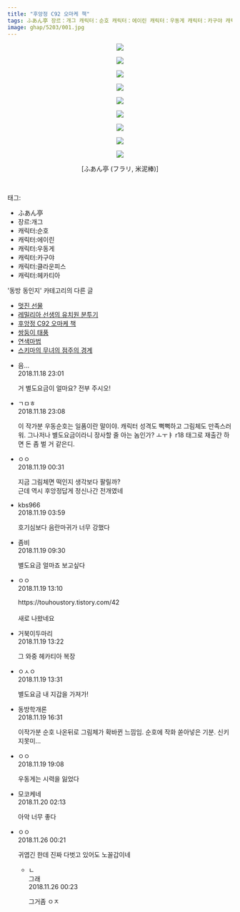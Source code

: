 ```yaml
---
title: "후앙정 C92 오마케 책"
tags: ふあん亭 장르：개그 캐릭터：순호 캐릭터：에이린 캐릭터：우동게 캐릭터：카구야 캐릭터：클라운피스 캐릭터：헤카티아 フラリ 米泥棒 동방_동인지
image: ghap/5203/001.jpg
---
```

<div class="article">
<p style="text-align: center; clear: none; float: none;"><img src="{{ site.nasurl }}/ghap/5203/001.jpg"/></p>
<p style="text-align: center; clear: none; float: none;"><img src="{{ site.nasurl }}/ghap/5203/002.jpg"/></p>
<p style="text-align: center; clear: none; float: none;"><img src="{{ site.nasurl }}/ghap/5203/003.jpg"/></p>
<p style="text-align: center; clear: none; float: none;"><img src="{{ site.nasurl }}/ghap/5203/004.jpg"/></p>
<p style="text-align: center; clear: none; float: none;"><img src="{{ site.nasurl }}/ghap/5203/005.jpg"/></p>
<p style="text-align: center; clear: none; float: none;"><img src="{{ site.nasurl }}/ghap/5203/006.jpg"/></p>
<p style="text-align: center; clear: none; float: none;"><img src="{{ site.nasurl }}/ghap/5203/007.jpg"/></p>
<p style="text-align: center; clear: none; float: none;"><img src="{{ site.nasurl }}/ghap/5203/008.jpg"/></p>
<p style="text-align: center; clear: none; float: none;"><img src="{{ site.nasurl }}/ghap/5203/009.jpg"/></p>
<p style="text-align: center; clear: none; float: none;"> [ふあん亭 (フラリ, 米泥棒)] </p>
<p><br/></p>
</div><div class="tagTrail">
<p>태그: </p>
<ul>
<li>ふあん亭</li>
<li>장르:개그</li>
<li>캐릭터:순호</li>
<li>캐릭터:에이린</li>
<li>캐릭터:우동게</li>
<li>캐릭터:카구야</li>
<li>캐릭터:클라운피스</li>
<li>캐릭터:헤카티아</li>
</ul>
</div><div class="another">
<p>'동방 동인지' 카테고리의 다른 글</p>
<ul>
<li><a href="/2018-11-20-ghap_5221">멋진 선물</a></li>
<li><a href="/2018-11-19-ghap_5210">레밀리아 선생의 유치원 분투기</a></li>
<li><a href="/2018-11-18-ghap_5203">후앙정 C92 오마케 책</a></li>
<li><a href="/2018-11-18-ghap_5202">쌍둥이 태풍</a></li>
<li><a href="/2018-11-18-ghap_5200">연색마법</a></li>
<li><a href="/2018-11-18-ghap_5199">스키마의 무녀의 점주의 경계</a></li>
</ul>
</div><div class="cb_module cb_fluid">
<div class="cb_wrt cb_profile">
<div class="comment">
<ul>
<li class="cb_thumb_off" id="comment15375004">
<div class="cb_comment_area">
<div class="cb_info_area">
<div class="cb_section">
<span class="cb_nick_name">음...</span>
</div>
<div class="cb_section">
<span class="cb_date">2018.11.18 23:01 </span>
</div>
</div>
<div class="cb_dsc_comment">
<p class="cb_dsc">
											거 별도요금이 얼마요? 전부 주시오!
										</p>
</div>
</div></li>
<li class="cb_thumb_off" id="comment15375006">
<div class="cb_comment_area">
<div class="cb_info_area">
<div class="cb_section">
<span class="cb_nick_name">ㄱㅁㅎ</span>
</div>
<div class="cb_section">
<span class="cb_date">2018.11.18 23:08 </span>
</div>
</div>
<div class="cb_dsc_comment">
<p class="cb_dsc">
											이 작가분 우동순호는 일품이란 말이야. 캐릭터 성격도 뻑뻑하고 그림체도 만족스러워. 그나저나 별도요금이라니 장사할 줄 아는 놈인가? ㅗㅜㅑ r18 태그로 재출간 하면 돈 좀 벌 거 같은디.
										</p>
</div>
</div></li>
<li class="cb_thumb_off" id="comment15375050">
<div class="cb_comment_area">
<div class="cb_info_area">
<div class="cb_section">
<span class="cb_nick_name">ㅇㅇ</span>
</div>
<div class="cb_section">
<span class="cb_date">2018.11.19 00:31 </span>
</div>
</div>
<div class="cb_dsc_comment">
<p class="cb_dsc">
											지금 그림체면 떡인지 생각보다 팔릴까?<br/>
근데 역시 후앙정답게 정신나간 전개였네
										</p>
</div>
</div></li>
<li class="cb_thumb_off" id="comment15375097">
<div class="cb_comment_area">
<div class="cb_info_area">
<div class="cb_section">
<span class="cb_nick_name">kbs966</span>
</div>
<div class="cb_section">
<span class="cb_date">2018.11.19 03:59 </span>
</div>
</div>
<div class="cb_dsc_comment">
<p class="cb_dsc">
											호기심보다 음란마귀가 너무 강했다
										</p>
</div>
</div></li>
<li class="cb_thumb_off" id="comment15375170">
<div class="cb_comment_area">
<div class="cb_info_area">
<div class="cb_section">
<span class="cb_nick_name">좀비</span>
</div>
<div class="cb_section">
<span class="cb_date">2018.11.19 09:30 </span>
</div>
</div>
<div class="cb_dsc_comment">
<p class="cb_dsc">
											별도요금 얼마죠 보고싶다
										</p>
</div>
</div></li>
<li class="cb_thumb_off" id="comment15375251">
<div class="cb_comment_area">
<div class="cb_info_area">
<div class="cb_section">
<span class="cb_nick_name">ㅇㅇ</span>
</div>
<div class="cb_section">
<span class="cb_date">2018.11.19 13:10 </span>
</div>
</div>
<div class="cb_dsc_comment">
<p class="cb_dsc">
											https://touhoustory.tistory.com/42<br/>
<br/>
새로 나왔네요
										</p>
</div>
</div></li>
<li class="cb_thumb_off" id="comment15375257">
<div class="cb_comment_area">
<div class="cb_info_area">
<div class="cb_section">
<span class="cb_nick_name">거북이두마리</span>
</div>
<div class="cb_section">
<span class="cb_date">2018.11.19 13:22 </span>
</div>
</div>
<div class="cb_dsc_comment">
<p class="cb_dsc">
											그 와중 헤카티아 복장
										</p>
</div>
</div></li>
<li class="cb_thumb_off" id="comment15375261">
<div class="cb_comment_area">
<div class="cb_info_area">
<div class="cb_section">
<span class="cb_nick_name">ㅇㅅㅇ</span>
</div>
<div class="cb_section">
<span class="cb_date">2018.11.19 13:31 </span>
</div>
</div>
<div class="cb_dsc_comment">
<p class="cb_dsc">
											별도요금 내 지갑을 가져가!
										</p>
</div>
</div></li>
<li class="cb_thumb_off" id="comment15375311">
<div class="cb_comment_area">
<div class="cb_info_area">
<div class="cb_section">
<span class="cb_nick_name">동방학개론</span>
</div>
<div class="cb_section">
<span class="cb_date">2018.11.19 16:31 </span>
</div>
</div>
<div class="cb_dsc_comment">
<p class="cb_dsc">
											이작가분 순호 나온뒤로 그림체가 확바뀐 느낌임. 순호에 작화 쏟아넣은 기분. 신키 지못미...
										</p>
</div>
</div></li>
<li class="cb_thumb_off" id="comment15375364">
<div class="cb_comment_area">
<div class="cb_info_area">
<div class="cb_section">
<span class="cb_nick_name">ㅇㅇ</span>
</div>
<div class="cb_section">
<span class="cb_date">2018.11.19 19:08 </span>
</div>
</div>
<div class="cb_dsc_comment">
<p class="cb_dsc">
											우동게는 시력을 잃었다
										</p>
</div>
</div></li>
<li class="cb_thumb_off" id="comment15375512">
<div class="cb_comment_area">
<div class="cb_info_area">
<div class="cb_section">
<span class="cb_nick_name">모코케네</span>
</div>
<div class="cb_section">
<span class="cb_date">2018.11.20 02:13 </span>
</div>
</div>
<div class="cb_dsc_comment">
<p class="cb_dsc">
											아악 너무 좋다
										</p>
</div>
</div></li>
<li class="cb_thumb_off" id="comment15378487">
<div class="cb_comment_area">
<div class="cb_info_area">
<div class="cb_section">
<span class="cb_nick_name">ㅇㅇ</span>
</div>
<div class="cb_section">
<span class="cb_date">2018.11.26 00:21 </span>
</div>
</div>
<div class="cb_dsc_comment">
<p class="cb_dsc">
											귀엽긴 한데 진짜 다벗고 있어도 노꼴갑이네 
										</p>
</div>
<ul>
<li class="cb_thumb_off" id="comment15378488">
<span class="cb_bu_subnode">ㄴ</span>
<div class="cb_comment_area">
<div class="cb_info_area">
<div class="cb_section">
<span class="cb_nick_name">그래</span>
</div>
<div class="cb_section">
<span class="cb_date">2018.11.26 00:23 </span>
</div>
</div>
<div class="cb_dsc_comment">
<p class="cb_dsc">
																그거좀 ㅇㅈ
															</p>
</div>
</div>
</li>
</ul>
</div></li>
</ul>
</div>
</div><!-- commentList close -->
</div>